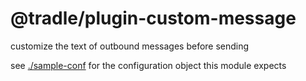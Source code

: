 # @tradle/plugin-custom-message

customize the text of outbound messages before sending

see [./sample-conf]('/sample-conf.json') for the configuration object this module expects
